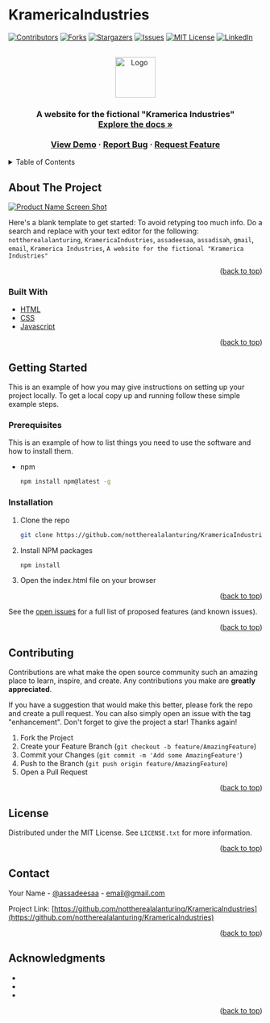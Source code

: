 # KramericaIndustries

<div id="top"></div>
<!--
*** Thanks for checking out the Best-README-Template. If you have a suggestion
*** that would make this better, please fork the repo and create a pull request
*** or simply open an issue with the tag "enhancement".
*** Don't forget to give the project a star!
*** Thanks again! Now go create something AMAZING! :D
-->

<!-- PROJECT SHIELDS -->
<!--
*** I'm using markdown "reference style" links for readability.
*** Reference links are enclosed in brackets [ ] instead of parentheses ( ).
*** See the bottom of this document for the declaration of the reference variables
*** for contributors-url, forks-url, etc. This is an optional, concise syntax you may use.
*** https://www.markdownguide.org/basic-syntax/#reference-style-links
-->

[![Contributors][contributors-shield]][contributors-url]
[![Forks][forks-shield]][forks-url]
[![Stargazers][stars-shield]][stars-url]
[![Issues][issues-shield]][issues-url]
[![MIT License][license-shield]][license-url]
[![LinkedIn][linkedin-shield]][linkedin-url]

<!-- PROJECT LOGO -->
<br />
<div align="center">
  <a href="https://github.com/nottherealalanturing/repo_name">
    <img src="images/logo.png" alt="Logo" width="80" height="80">
  </a>

<h3 alig n="center"</h3>

  <p align="center">
    A website for the fictional "Kramerica Industries"
    <br />
    <a href="https://github.com/nottherealalanturing/repo_name"><strong>Explore the docs »</strong></a>
    <br />
    <br />
    <a href="https://github.com/nottherealalanturing/repo_name">View Demo</a>
    ·
    <a href="https://github.com/nottherealalanturing/repo_name/issues">Report Bug</a>
    ·
    <a href="https://github.com/nottherealalanturing/repo_name/issues">Request Feature</a>
  </p>
</div>

<!-- TABLE OF CONTENTS -->
<details>
  <summary>Table of Contents</summary>
  <ol>
    <li>
      <a href="#about-the-project">About The Project</a>
      <ul>
        <li><a href="#built-with">Built With</a></li>
      </ul>
    </li>
    <li>
      <a href="#getting-started">Getting Started</a>
      <ul>
        <li><a href="#prerequisites">Prerequisites</a></li>
        <li><a href="#installation">Installation</a></li>
      </ul>
    </li>
    <li><a href="#usage">Usage</a></li>
    <li><a href="#roadmap">Roadmap</a></li>
    <li><a href="#contributing">Contributing</a></li>
    <li><a href="#license">License</a></li>
    <li><a href="#contact">Contact</a></li>
    <li><a href="#acknowledgments">Acknowledgments</a></li>
  </ol>
</details>

<!-- ABOUT THE PROJECT -->

## About The Project

[![Product Name Screen Shot][product-screenshot]](https://example.com)

Here's a blank template to get started: To avoid retyping too much info. Do a search and replace with your text editor for the following: `nottherealalanturing`, `KramericaIndustries`, `assadeesaa`, `assadisah`, `gmail`, `email`, `Kramerica Industries`, `A website for the fictional "Kramerica Industries"`

<p align="right">(<a href="#top">back to top</a>)</p>

### Built With

- [HTML](https://html.com/)
- [CSS](https://w3.org/)
- [Javascript](https://javascript.com/)

<p align="right">(<a href="#top">back to top</a>)</p>

<!-- GETTING STARTED -->

## Getting Started

This is an example of how you may give instructions on setting up your project locally.
To get a local copy up and running follow these simple example steps.

### Prerequisites

This is an example of how to list things you need to use the software and how to install them.

- npm
  ```sh
  npm install npm@latest -g
  ```

### Installation

1. Clone the repo
   ```sh
   git clone https://github.com/nottherealalanturing/KramericaIndustries.git
   ```
2. Install NPM packages
   ```sh
   npm install
   ```
3. Open the index.html file on your browser

<p align="right">(<a href="#top">back to top</a>)</p>

<!-- USAGE EXAMPLES -->

See the [open issues](https://github.com/nottherealalanturing/KramericaIndustries/issues) for a full list of proposed features (and known issues).

<p align="right">(<a href="#top">back to top</a>)</p>

<!-- CONTRIBUTING -->

## Contributing

Contributions are what make the open source community such an amazing place to learn, inspire, and create. Any contributions you make are **greatly appreciated**.

If you have a suggestion that would make this better, please fork the repo and create a pull request. You can also simply open an issue with the tag "enhancement".
Don't forget to give the project a star! Thanks again!

1. Fork the Project
2. Create your Feature Branch (`git checkout -b feature/AmazingFeature`)
3. Commit your Changes (`git commit -m 'Add some AmazingFeature'`)
4. Push to the Branch (`git push origin feature/AmazingFeature`)
5. Open a Pull Request

<p align="right">(<a href="#top">back to top</a>)</p>

<!-- LICENSE -->

## License

Distributed under the MIT License. See `LICENSE.txt` for more information.

<p align="right">(<a href="#top">back to top</a>)</p>

<!-- CONTACT -->

## Contact

Your Name - [@assadeesaa](https://twitter.com/assadeesaa) - email@gmail.com

Project Link: [https://github.com/nottherealalanturing/KramericaIndustries](https://github.com/nottherealalanturing/KramericaIndustries)

<p align="right">(<a href="#top">back to top</a>)</p>

<!-- ACKNOWLEDGMENTS -->

## Acknowledgments

- []()
- []()
- []()

<p align="right">(<a href="#top">back to top</a>)</p>

<!-- MARKDOWN LINKS & IMAGES -->
<!-- https://www.markdownguide.org/basic-syntax/#reference-style-links -->

[contributors-shield]: https://img.shields.io/github/contributors/nottherealalanturing/KramericaIndustries.svg?style=for-the-badge
[contributors-url]: https://github.com/nottherealalanturing/KramericaIndustries/graphs/contributors
[forks-shield]: https://img.shields.io/github/forks/nottherealalanturing/KramericaIndustries.svg?style=for-the-badge
[forks-url]: https://github.com/nottherealalanturing/repo_name/network/members
[stars-shield]: https://img.shields.io/github/stars/nottherealalanturing/repo_name.svg?style=for-the-badge
[stars-url]: https://github.com/nottherealalanturing/repo_name/stargazers
[issues-shield]: https://img.shields.io/github/issues/nottherealalanturing/repo_name.svg?style=for-the-badge
[issues-url]: https://github.com/nottherealalanturing/repo_name/issues
[license-shield]: https://img.shields.io/github/license/nottherealalanturing/repo_name.svg?style=for-the-badge
[license-url]: https://github.com/nottherealalanturing/repo_name/blob/master/LICENSE.txt
[linkedin-shield]: https://img.shields.io/badge/-LinkedIn-black.svg?style=for-the-badge&logo=linkedin&colorB=555
[linkedin-url]: https://linkedin.com/in/assadisah
[product-screenshot]: images/screenshot.png
